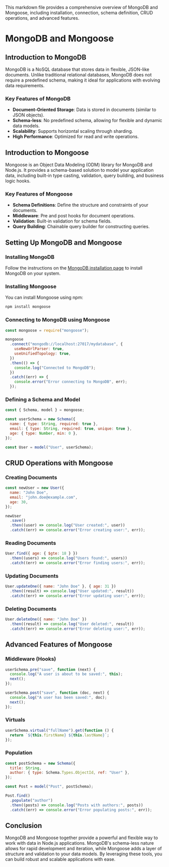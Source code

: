 This markdown file provides a comprehensive overview of MongoDB and Mongoose, including installation, connection, schema definition, CRUD operations, and advanced features.

# MongoDB and Mongoose

## Introduction to MongoDB

MongoDB is a NoSQL database that stores data in flexible, JSON-like documents. Unlike traditional relational databases, MongoDB does not require a predefined schema, making it ideal for applications with evolving data requirements.

### Key Features of MongoDB

- **Document-Oriented Storage**: Data is stored in documents (similar to JSON objects).
- **Schema-less**: No predefined schema, allowing for flexible and dynamic data models.
- **Scalability**: Supports horizontal scaling through sharding.
- **High Performance**: Optimized for read and write operations.

## Introduction to Mongoose

Mongoose is an Object Data Modeling (ODM) library for MongoDB and Node.js. It provides a schema-based solution to model your application data, including built-in type casting, validation, query building, and business logic hooks.

### Key Features of Mongoose

- **Schema Definitions**: Define the structure and constraints of your documents.
- **Middleware**: Pre and post hooks for document operations.
- **Validation**: Built-in validation for schema fields.
- **Query Building**: Chainable query builder for constructing queries.

## Setting Up MongoDB and Mongoose

### Installing MongoDB

Follow the instructions on the [MongoDB installation page](https://docs.mongodb.com/manual/installation/) to install MongoDB on your system.

### Installing Mongoose

You can install Mongoose using npm:

```bash
npm install mongoose
```

### Connecting to MongoDB using Mongoose

```javascript
const mongoose = require("mongoose");

mongoose
  .connect("mongodb://localhost:27017/mydatabase", {
    useNewUrlParser: true,
    useUnifiedTopology: true,
  })
  .then(() => {
    console.log("Connected to MongoDB");
  })
  .catch((err) => {
    console.error("Error connecting to MongoDB", err);
  });
```

### Defining a Schema and Model

```javascript
const { Schema, model } = mongoose;

const userSchema = new Schema({
  name: { type: String, required: true },
  email: { type: String, required: true, unique: true },
  age: { type: Number, min: 0 },
});

const User = model("User", userSchema);
```

## CRUD Operations with Mongoose

### Creating Documents

```javascript
const newUser = new User({
  name: "John Doe",
  email: "john.doe@example.com",
  age: 30,
});

newUser
  .save()
  .then((user) => console.log("User created:", user))
  .catch((err) => console.error("Error creating user:", err));
```

### Reading Documents

```javascript
User.find({ age: { $gte: 18 } })
  .then((users) => console.log("Users found:", users))
  .catch((err) => console.error("Error finding users:", err));
```

### Updating Documents

```javascript
User.updateOne({ name: "John Doe" }, { age: 31 })
  .then((result) => console.log("User updated:", result))
  .catch((err) => console.error("Error updating user:", err));
```

### Deleting Documents

```javascript
User.deleteOne({ name: "John Doe" })
  .then((result) => console.log("User deleted:", result))
  .catch((err) => console.error("Error deleting user:", err));
```

## Advanced Features of Mongoose

### Middleware (Hooks)

```javascript
userSchema.pre("save", function (next) {
  console.log("A user is about to be saved:", this);
  next();
});

userSchema.post("save", function (doc, next) {
  console.log("A user has been saved:", doc);
  next();
});
```

### Virtuals

```javascript
userSchema.virtual("fullName").get(function () {
  return `${this.firstName} ${this.lastName}`;
});
```

### Population

```javascript
const postSchema = new Schema({
  title: String,
  author: { type: Schema.Types.ObjectId, ref: "User" },
});

const Post = model("Post", postSchema);

Post.find()
  .populate("author")
  .then((posts) => console.log("Posts with authors:", posts))
  .catch((err) => console.error("Error populating posts:", err));
```

## Conclusion

MongoDB and Mongoose together provide a powerful and flexible way to work with data in Node.js applications. MongoDB's schema-less nature allows for rapid development and iteration, while Mongoose adds a layer of structure and validation to your data models. By leveraging these tools, you can build robust and scalable applications with ease.
